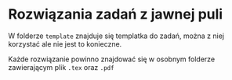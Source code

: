 # Rozwiązania zadań z jawnej puli

W folderze `template` znajduje się templatka do zadań, można z niej korzystać ale nie jest to konieczne.

Każde rozwiązanie powinno znajdować się w osobnym folderze zawierającym plik `.tex` oraz `.pdf`

